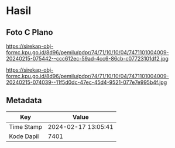 # Hasil

## Foto C Plano

https://sirekap-obj-formc.kpu.go.id/8d96/pemilu/pdpr/74/71/10/10/04/7471101004009-20240215-075442--ccc612ec-59ad-4cc6-86cb-c07723101df2.jpg

https://sirekap-obj-formc.kpu.go.id/8d96/pemilu/pdpr/74/71/10/10/04/7471101004009-20240215-074039--11f5d0dc-47ec-45d4-9521-077e7e995b4f.jpg


## Metadata

| Key        | Value               |
| ---------- | ------------------- |
| Time Stamp | 2024-02-17 13:05:41 |
| Kode Dapil | 7401                |



